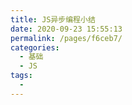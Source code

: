 ```yaml
---
title: JS异步编程小结
date: 2020-09-23 15:55:13
permalink: /pages/f6ceb7/
categories: 
  - 基础
  - JS
tags: 
  - 
---
```



